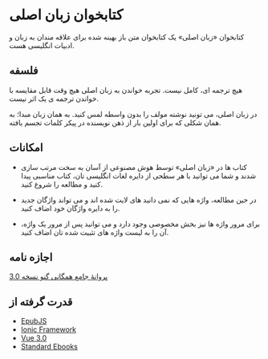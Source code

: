 # کتابخوان زبان اصلی

کتابخوان «زبان اصلی» یک کتابخوان متن باز بهینه شده برای علاقه مندان به زبان و ادبیات انگلیسی هست.

## فلسفه

هیچ ترجمه ای، کامل نیست. تجربه خواندن به زبان اصلی هیچ وقت قابل مقایسه با خواندن ترجمه ی یک اثر نیست.

در زبان اصلی، می تونید نوشته مولف را بدون واسطه لمس کنید.
به همان زبان مبدا؛ به همان شکلی که برای اولین بار از ذهن نویسنده در پیکر کلمات تجسم یافته.

## امکانات

* کتاب ها در «زبان اصلی» توسط هوش مصنوعی از آسان به سخت مرتب سازی شدند و شما می توانید با هر سطحی از دایره لغات انگلیسی تان، کتاب مناسبی پیدا کنید و مطالعه را شروع کنید.

* در حین مطالعه، واژه هایی که نمی دانید های لایت شده اند و می تواند واژگان جدید را به دایره واژگان خود اضاف کنید.

* برای مرور واژه ها نیز بخش مخصوصی وجود دارد و می توانید پس از مرور یک واژه، آن را به لیست واژه های تثبیت شده تان اضاف کنید.

## اجازه نامه

[پروانهٔ جامع همگانی گنو نسخه 3.0](LICENSE.md)

## قدرت گرفته از

* [EpubJS](https://github.com/futurepress/epub.js/)
* [Ionic Framework](https://ionicframework.com/)
* [Vue 3.0](https://vuejs.org/)
* [Standard Ebooks](https://standardebooks.org/)
